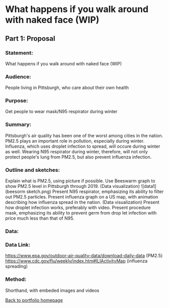 # What happens if you walk around with naked face (WIP)
  ## Part 1: Proposal
  ### Statement: 
  What happens if you walk around with naked face (WIP)
  ### Audience: 
  People living in Pittsburgh, who care about their own health
  ### Purpose: 
  Get people to wear mask/N95 respirator during winter
  ### Summary: 
  Pittsburgh's air quality has been one of the worst among cities in the nation. PM2.5 plays an important role in pollution, especially during winter. Influenza, which uses droplet infection to spread, will occure during winter as well. Wearing N95 respirator during winter, therefore, will not only protect people's lung from PM2.5, but also prevent influenza infection.
    
    
  ### Outline and sketches:
  Explain what is PM2.5, using picture if possible.
  Use Beeswarm graph to show PM2.5 level in Pittsburgh through 2019. (Data visualization)
  ![data1](beesorm sketch.png)
  Present N95 respirator, emphasizing its ability to filter out PM2.5 particles.
  Present influenza graph on a US map, with animation describing how influenza spread in the nation. (Data visualization)
  Present how droplet infection works, preferably with video.
  Present procedure mask, emphasizing its ability to prevent germ from drop let infection with price much less than that of N95.
  
  ### Data:
  ### Data Link: 
  https://www.epa.gov/outdoor-air-quality-data/download-daily-data (PM2.5)
  https://www.cdc.gov/flu/weekly/index.htm#ILIActivityMap (influenza spreading)
  
  ### Method:
  Shorthand, with embeded images and videos
  
  
  
[Back to portfolio homepage](https://barrychen825.github.io/chen-portfolio/)
